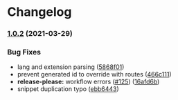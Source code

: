 # Changelog

### [1.0.2](https://www.github.com/readthedocs-fr/bin-server/compare/v1.0.1...v1.0.2) (2021-03-29)


### Bug Fixes

* lang and extension parsing ([5868f01](https://www.github.com/readthedocs-fr/bin-server/commit/5868f01d632e4309bfb9b4dc61b3003b4fdce5b0))
* prevent generated id to override with routes ([466c111](https://www.github.com/readthedocs-fr/bin-server/commit/466c11154201c6d337c8de730c4b4705eea78a59))
* **release-please:** workflow errors ([#125](https://www.github.com/readthedocs-fr/bin-server/issues/125)) ([16afd6b](https://www.github.com/readthedocs-fr/bin-server/commit/16afd6b57d76c594b680f04c377979cbaa9f78b2))
* snippet duplication typo ([ebb6443](https://www.github.com/readthedocs-fr/bin-server/commit/ebb6443908b29daaa1ba6a108c968b5d02778940))
